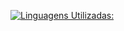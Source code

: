 [![Linguagens Utilizadas:](https://github-readme-stats.vercel.app/api/wakatime?username=ffflabs)](https://github.com/anuraghazra/github-readme-stats)

